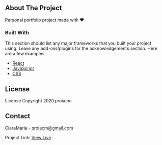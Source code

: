 <!-- ABOUT THE PROJECT -->
## About The Project

Personal portfolio project made with &hearts;

### Built With

This section should list any major frameworks that you built your project using. Leave any add-ons/plugins for the acknowledgements section. Here are a few examples.
* [React](https://reactjs.org)
* [JavaScript](https://developer.mozilla.org/en-US/docs/Web/JavaScript)
* [CSS](https://developer.mozilla.org/en-US/docs/Web/CSS)

<!-- LICENSE -->
## License

License Copyright 2020 proiacm



<!-- CONTACT -->
## Contact

CiaraMaria - proiacm@gmail.com

Project Link: [View Live](https://proiacm.github.io/)
